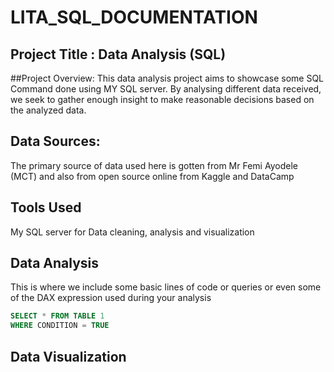 # LITA_SQL_DOCUMENTATION

## Project Title : Data Analysis (SQL)

##Project Overview:
This data analysis project aims to showcase some SQL Command done using MY SQL server. By analysing different data received, we seek to gather enough insight to make reasonable decisions based on the analyzed data.

## Data Sources:
The primary source of data used here is gotten from Mr Femi Ayodele (MCT) and also from open source online from Kaggle and DataCamp

## Tools Used
My SQL server for Data cleaning, analysis and visualization 

## Data Analysis
This is where we include some basic lines of code or queries or even some of the DAX expression used during your analysis
```SQL
SELECT * FROM TABLE 1
WHERE CONDITION = TRUE
```

## Data Visualization 
